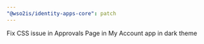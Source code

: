 ```yaml
---
"@wso2is/identity-apps-core": patch
---
```


Fix CSS issue in Approvals Page in My Account app in dark theme
